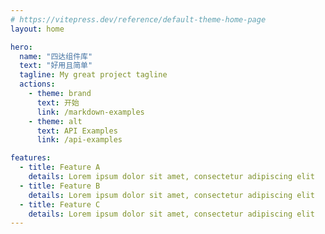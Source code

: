 ```yaml
---
# https://vitepress.dev/reference/default-theme-home-page
layout: home

hero:
  name: "四达组件库"
  text: "好用且简单"
  tagline: My great project tagline
  actions:
    - theme: brand
      text: 开始
      link: /markdown-examples
    - theme: alt
      text: API Examples
      link: /api-examples

features:
  - title: Feature A
    details: Lorem ipsum dolor sit amet, consectetur adipiscing elit
  - title: Feature B
    details: Lorem ipsum dolor sit amet, consectetur adipiscing elit
  - title: Feature C
    details: Lorem ipsum dolor sit amet, consectetur adipiscing elit
---
```

<script setup>
import {
  VPTeamPage,
  VPTeamPageTitle,
  VPTeamMembers
} from 'vitepress/theme'
import contributors  from '../contributors.json'
// const members = [
//   {
//     avatar: 'https://www.github.com/yyx990803.png',
//     name: 'Evan You',
//     title: 'Creator',
//     links: [
//       { icon: 'github', link: 'https://github.com/yyx990803' },
//       { icon: 'twitter', link: 'https://twitter.com/youyuxi' }
//     ]
//   },
// ]

const members =contributors.map(persion =>{
  return {
    ...persion,
    title: 'Creator',
  }
})
</script>

<VPTeamPage>
  <VPTeamPageTitle>
    <template #title>
      我们团队
    </template>
    <template #lead>
      The development of VitePress is guided by an international
      team, some of whom have chosen to be featured below.
    </template>
  </VPTeamPageTitle>
  <VPTeamMembers
    :members="members"
  />
</VPTeamPage>
